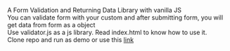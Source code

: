 A Form Validation and Returning Data Library with vanilla JS </br>
You can validate form with your custom and after submitting form, you will get data from form as a object </br>
Use validator.js as a js library. Read index.html to know how to use it. </br>
Clone repo and run as demo or use this <a href="https://almira-junny.github.io/Form-Validation-And-Returning-Data-JS-Library/">link</a>
